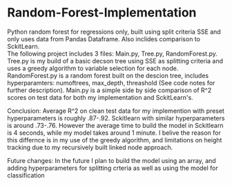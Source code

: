 # Random-Forest-Implementation
Python random forest for regressions only, built using split criteria SSE and only uses data from Pandas Dataframe. Also inclides comparison to SckitLearn.  
The following project includes 3 files: Main.py, Tree.py, RandomForest.py.
Tree.py is my build of a basic decson tree using SSE as splitting criteria and uses a greedy algorithm to variable selection for each node.
RandomForest.py is a random forest built on the descion tree, includes hyperparamters: numoftrees, max_depth, threashold (See code notes for further description).
Main.py is a simple side by side comparison of R^2 scores on test data for both my implementation and SckitLearn's.

Conclusion: Average R^2 on clean test data for my implemention with preset hyperparameters is roughly .87-.92. Sckitlearn with similar hyperparameters is around .73-.76. However the average time to build the model in Sckitlearn is 4 seconds, while my model takes around 1 minute. I belive the reason for this differnce is in my use of the greedy algorithm, and limitations on height tracking due to my recursively built linked node approach. 

Future changes: In the future I plan to build the model using an array, and adding hyperparameters for splitting crteria as well as using the model for classification
